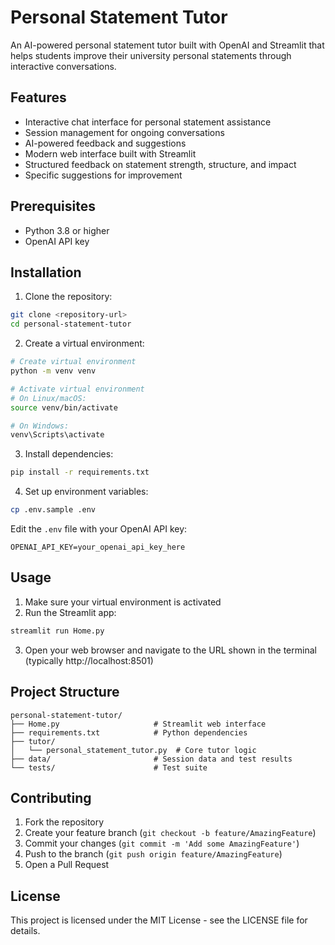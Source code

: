 # Personal Statement Tutor

An AI-powered personal statement tutor built with OpenAI and Streamlit that helps students improve their university personal statements through interactive conversations.

## Features

- Interactive chat interface for personal statement assistance
- Session management for ongoing conversations
- AI-powered feedback and suggestions
- Modern web interface built with Streamlit
- Structured feedback on statement strength, structure, and impact
- Specific suggestions for improvement

## Prerequisites

- Python 3.8 or higher
- OpenAI API key

## Installation

1. Clone the repository:
```bash
git clone <repository-url>
cd personal-statement-tutor
```

2. Create a virtual environment:
```bash
# Create virtual environment
python -m venv venv

# Activate virtual environment
# On Linux/macOS:
source venv/bin/activate

# On Windows:
venv\Scripts\activate
```

3. Install dependencies:
```bash
pip install -r requirements.txt
```

4. Set up environment variables:
```bash
cp .env.sample .env
```

Edit the `.env` file with your OpenAI API key:
```
OPENAI_API_KEY=your_openai_api_key_here
```

## Usage

1. Make sure your virtual environment is activated
2. Run the Streamlit app:
```bash
streamlit run Home.py
```
3. Open your web browser and navigate to the URL shown in the terminal (typically http://localhost:8501)

## Project Structure

```
personal-statement-tutor/
├── Home.py                     # Streamlit web interface
├── requirements.txt            # Python dependencies
├── tutor/
│   └── personal_statement_tutor.py  # Core tutor logic
├── data/                       # Session data and test results
└── tests/                      # Test suite
```

## Contributing

1. Fork the repository
2. Create your feature branch (`git checkout -b feature/AmazingFeature`)
3. Commit your changes (`git commit -m 'Add some AmazingFeature'`)
4. Push to the branch (`git push origin feature/AmazingFeature`)
5. Open a Pull Request

## License

This project is licensed under the MIT License - see the LICENSE file for details.
